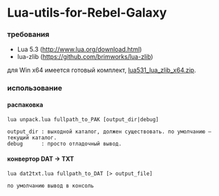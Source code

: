 # Lua-utils-for-Rebel-Galaxy

### требования
* Lua 5.3 (http://www.lua.org/download.html)
* lua-zlib (https://github.com/brimworks/lua-zlib)

для Win x64 имеется готовый комплект, [lua531_lua_zlib_x64.zip](https://github.com/hhrhhr/Lua-utils-for-Witcher-3/releases/download/bin/lua531_lua_zlib_x64.zip).

### использование

#### распаковка
````
lua unpack.lua fullpath_to_PAK [output_dir|debug]

output_dir : выходной каталог, должен существовать. по умолчанию — текущий каталог. 
debug      : просто отладочный вывод.
````

#### конвертор DAT -> TXT
````
lua dat2txt.lua fullpath_to_DAT [> output_file]

по умолчанию вывод в консоль
````
